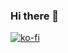 ### Hi there 👋

[![ko-fi](https://ko-fi.com/img/githubbutton_sm.svg)](https://ko-fi.com/Y8Y87FJUT)
<!--
[![ko-fi](https://ko-fi.com/img/githubbutton_sm.svg)](https://ko-fi.com/Y8Y87FJUT)
- 🔭 I’m currently working on Cross Platform Mobile Applications and Responsive Web Applications. 
- 💡 I’m currently learning ReactJs and React-Native. 
- 💻 Technologies I use : ReactJs, React-Native, Firebase, MaterialUI, Expo-CLI, React-Native CLI. 
-->
